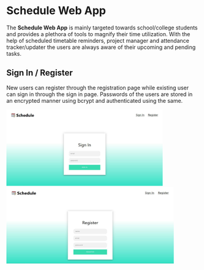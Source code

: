 # Schedule Web App
The **Schedule Web App** is mainly targeted towards school/college students and provides a plethora of tools to magnify their time utilization. With the help of scheduled timetable reminders, project manager and attendance tracker/updater the users are always aware of their upcoming and pending tasks.

## Sign In / Register
New users can register through the registration page while existing user can sign in through the sign in page. Passwords of the users are stored in an encrypted manner using bcrypt and authenticated using the same.

<p>
  <img src='https://raw.githubusercontent.com/FullMetal1331/schedule/master/src/components/Demo_Pics/signin.PNG' height=200 title='Signin Portal' />
  <img src='https://raw.githubusercontent.com/FullMetal1331/schedule/master/src/components/Demo_Pics/register.PNG' height=200 title='Registration Portal' />
</p>


